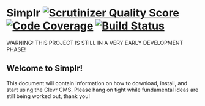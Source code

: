 Simplr [![Scrutinizer Quality Score](https://scrutinizer-ci.com/g/cleentfaar/simplr/badges/quality-score.png?s=588cdfd08de753962dfdc45924bafe5610fee429)](https://scrutinizer-ci.com/g/cleentfaar/simplr/) [![Code Coverage](https://scrutinizer-ci.com/g/cleentfaar/simplr/badges/coverage.png?s=9468704096b0d33390c42b56de6b98ba93efc5bb)](https://scrutinizer-ci.com/g/cleentfaar/simplr/) [![Build Status](https://travis-ci.org/cleentfaar/simplr.png?branch=master)](http://travis-ci.org/cleentfaar/simplr)
===================================

WARNING: THIS PROJECT IS STILL IN A VERY EARLY DEVELOPMENT PHASE!

## Welcome to Simplr!

This document will contain information on how to download, install, and start using the Clevr CMS.
Please hang on tight while fundamental ideas are still being worked out, thank you!
